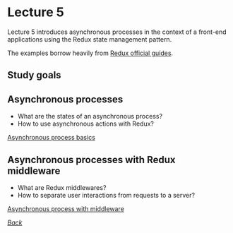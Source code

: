 # Lecture 5

Lecture 5 introduces asynchronous processes in the context of a
front-end applications using the Redux state management pattern.

The examples borrow heavily from [Redux official
guides](http://redux.js.org/).

## Study goals

## Asynchronous processes

* What are the states of an asynchronous process?
* How to use asynchronous actions with Redux?

[Asynchronous process basics](./src/async_process_basics/README.md)

## Asynchronous processes with Redux middleware

* What are Redux middlewares?
* How to separate user interactions from requests to a server?

[Asynchronous process with middleware](./src/async_process_with_middleware/README.md)

[_Back_](../README.md)
